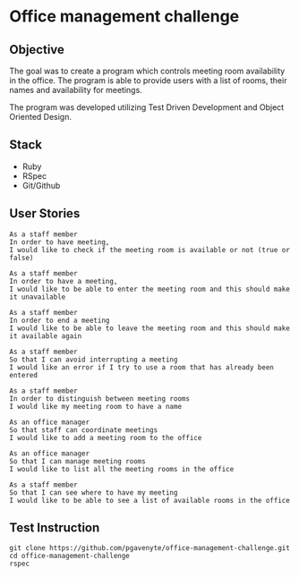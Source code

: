 # Office management challenge

Objective
---------

The goal was to create a program which controls meeting room availability in the office. The program is able to provide users with a list of rooms, their names and availability for meetings.

The program was developed utilizing Test Driven Development and Object Oriented Design.

Stack
-----

- Ruby
- RSpec
- Git/Github

User Stories
-----------

```
As a staff member
In order to have meeting,
I would like to check if the meeting room is available or not (true or false)

As a staff member
In order to have a meeting,
I would like to be able to enter the meeting room and this should make it unavailable

As a staff member
In order to end a meeting
I would like to be able to leave the meeting room and this should make it available again

As a staff member
So that I can avoid interrupting a meeting
I would like an error if I try to use a room that has already been entered

As a staff member
In order to distinguish between meeting rooms
I would like my meeting room to have a name

As an office manager
So that staff can coordinate meetings
I would like to add a meeting room to the office

As an office manager
So that I can manage meeting rooms
I would like to list all the meeting rooms in the office

As a staff member
So that I can see where to have my meeting
I would like to be able to see a list of available rooms in the office
```

Test Instruction
------

```
git clone https://github.com/pgavenyte/office-management-challenge.git
cd office-management-challenge
rspec
```


